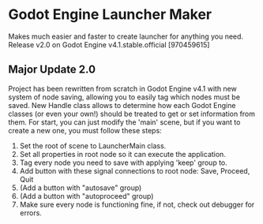 # Godot Engine Launcher Maker
Makes much easier and faster to create launcher for anything you need.
Release v2.0 on Godot Engine v4.1.stable.official [970459615]

## Major Update 2.0
Project has been rewritten from scratch in Godot Engine v4.1 with new system of node saving, allowing you to easily tag which nodes must be saved.
New Handle class allows to determine how each Godot Engine classes (or even your own!) should be treated to get or set information from them.
For start, you can just modify the 'main' scene, but if you want to create a new one, you must follow these steps:
1. Set the root of scene to LauncherMain class.
2. Set all properties in root node so it can execute the application.
3. Tag every node you need to save with applying 'keep' group to.
4. Add button with these signal connections to root node: Save, Proceed, Quit
5. (Add a button with "autosave" group)
6. (Add a button with "autoproceed" group)
7. Make sure every node is functioning fine, if not, check out debugger for errors.
